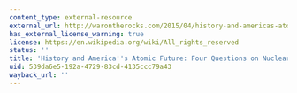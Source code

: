 ```yaml
---
content_type: external-resource
external_url: http://warontherocks.com/2015/04/history-and-americas-atomic-future-four-questions-on-nuclear-statecraft/
has_external_license_warning: true
license: https://en.wikipedia.org/wiki/All_rights_reserved
status: ''
title: 'History and America''s Atomic Future: Four Questions on Nuclear Statecraft'
uid: 539da6e5-192a-4729-83cd-4135ccc79a43
wayback_url: ''
---
```

